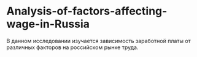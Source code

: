 # Analysis-of-factors-affecting-wage-in-Russia
В данном исследовании изучается зависимость заработной платы от различных факторов на российском рынке труда. 
